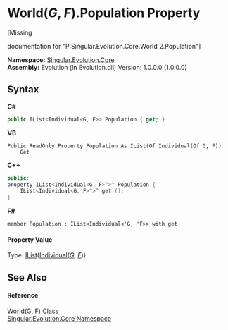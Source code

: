 # World(*G*, *F*).Population Property 
 

\[Missing <summary> documentation for "P:Singular.Evolution.Core.World`2.Population"\]

**Namespace:**&nbsp;<a href="7a43d210-bf66-e44d-0f97-e9e0fe26b1b8">Singular.Evolution.Core</a><br />**Assembly:**&nbsp;Evolution (in Evolution.dll) Version: 1.0.0.0 (1.0.0.0)

## Syntax

**C#**<br />
``` C#
public IList<Individual<G, F>> Population { get; }
```

**VB**<br />
``` VB
Public ReadOnly Property Population As IList(Of Individual(Of G, F))
	Get
```

**C++**<br />
``` C++
public:
property IList<Individual<G, F>^>^ Population {
	IList<Individual<G, F>^>^ get ();
}
```

**F#**<br />
``` F#
member Population : IList<Individual<'G, 'F>> with get

```


#### Property Value
Type: <a href="http://msdn2.microsoft.com/en-us/library/5y536ey6" target="_blank">IList</a>(<a href="afb26626-7779-18a2-0296-c5579e7867df">Individual</a>(<a href="4f23c10d-618f-6deb-e2f3-d366fcee378d">*G*</a>, <a href="4f23c10d-618f-6deb-e2f3-d366fcee378d">*F*</a>))

## See Also


#### Reference
<a href="4f23c10d-618f-6deb-e2f3-d366fcee378d">World(G, F) Class</a><br /><a href="7a43d210-bf66-e44d-0f97-e9e0fe26b1b8">Singular.Evolution.Core Namespace</a><br />